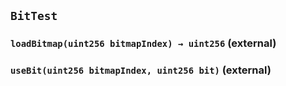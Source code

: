 ## `BitTest`






### `loadBitmap(uint256 bitmapIndex) → uint256` (external)





### `useBit(uint256 bitmapIndex, uint256 bit)` (external)








